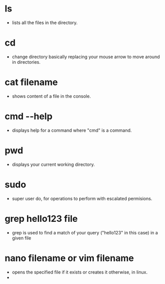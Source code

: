 # ls 
- lists all the files in the directory.
# cd 
- change directory basically replacing your mouse arrow to move around in directories.
# cat filename
- shows content of a file in the console.
# cmd --help 
- displays help for a command where "cmd" is a command.
# pwd
- displays your current working directory.
# sudo 
- super user do, for operations to perform with escalated permisions.
# grep hello123 file
- grep is used to find a match of your query ("hello123" in this case) in a given file
# nano filename or vim filename
- opens the specified file if it exists or creates it otherwise, in linux.
-
